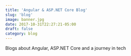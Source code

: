 ```yaml
---
title: 'Angular & ASP.NET Core Blog'
slug: 'blog'
image: banner.jpg
date: 2017-10-31T22:27:21-05:00
draft: false
category: blog
---
```


Blogs about Angular, ASP.NET Core and a journey in tech